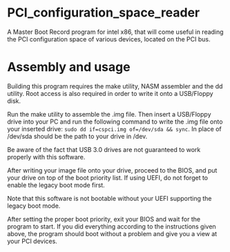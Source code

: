 # PCI_configuration_space_reader
A Master Boot Record program for intel x86, that will come useful in reading the PCI configuration space of various devices, located on the PCI bus.

# Assembly and usage
Building this program requires the make utility, NASM assembler and the dd utility. Root access is also required in order to write it onto a USB/Floppy disk.

Run the make utility to assemble the .img file. Then insert a USB/Floppy drive into your PC and run the following command to write the .img file onto your inserted drive: ```sudo dd if=cspci.img of=/dev/sda && sync```. In place of /dev/sda should be the path to your drive in /dev.

Be aware of the fact that USB 3.0 drives are not guaranteed to work properly with this software.

After writing your image file onto your drive, proceed to the BIOS, and put your drive on top of the boot priority list. If using UEFI, do not forget to enable the legacy boot mode first.

Note that this software is not bootable without your UEFI supporting the legacy boot mode.

After setting the proper boot priority, exit your BIOS and wait for the program to start.
If you did everything according to the instructions given above, the program should boot without a problem and give you a view at your PCI devices.
